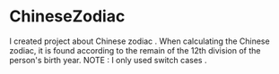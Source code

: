 # ChineseZodiac

I created project about Chinese zodiac .
When calculating the Chinese zodiac, it is found according to the remain of the 12th division of the person's birth year.
NOTE : I only used switch cases .
